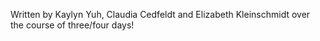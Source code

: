 Written by Kaylyn Yuh, Claudia Cedfeldt and Elizabeth Kleinschmidt over the course of three/four days!
